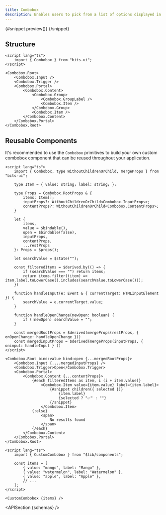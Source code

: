 ```yaml
---
title: Combobox
description: Enables users to pick from a list of options displayed in a dropdown.
---
```


<script>
	import { APISection, ComponentPreviewV2, ComboboxDemo } from '$lib/components/index.js'
	export let schemas;
</script>

<ComponentPreviewV2 name="combobox-demo" comp="Combobox">

{#snippet preview()}
<ComboboxDemo />
{/snippet}

</ComponentPreviewV2>

## Structure

```svelte
<script lang="ts">
	import { Combobox } from "bits-ui";
</script>

<Combobox.Root>
	<Combobox.Input />
	<Combobox.Trigger />
	<Combobox.Portal>
		<Combobox.Content>
			<Combobox.Group>
				<Combobox.GroupLabel />
				<Combobox.Item />
			</Combobox.Group>
			<Combobox.Item />
		</Combobox.Content>
	</Combobox.Portal>
</Combobox.Root>
```

## Reusable Components

It's recommended to use the `Combobox` primitives to build your own custom combobox component that can be reused throughout your application.

```svelte title="CustomCombobox.svelte"
<script lang="ts">
	import { Combobox, type WithoutChildrenOrChild, mergeProps } from "bits-ui";

	type Item = { value: string; label: string; };

	type Props = Combobox.RootProps & {
		items: Item[];
		inputProps?: WithoutChildrenOrChild<Combobox.InputProps>;
		contentProps?: WithoutChildrenOrChild<Combobox.ContentProps>;
	}

	let {
		items,
		value = $bindable(),
		open = $bindable(false),
		inputProps,
		contentProps,
		...restProps
	}: Props = $props();

	let searchValue = $state("");

	const filteredItems = $derived.by(() => {
		if (searchValue === "") return items;
		return items.filter((item) => item.label.toLowerCase().includes(searchValue.toLowerCase()));
	})

	function handleInput(e: Event & { currentTarget: HTMLInputElement }) {
		searchValue = e.currentTarget.value;
	}

	function handleOpenChange(newOpen: boolean) {
		if (!newOpen) searchValue = "";
	}

	const mergedRootProps = $derived(mergeProps(restProps, { onOpenChange: handleOpenChange }))
	const mergedInputProps = $derived(mergeProps(inputProps, { oninput: handleInput } ))
</script>

<Combobox.Root bind:value bind:open {...mergedRootProps}>
	<Combobox.Input {....mergedInputProps} />
	<Combobox.Trigger>Open</Combobox.Trigger>
	<Combobox.Portal>
		<Combobox.Content {...contentProps}>
			{#each filteredItems as item, i (i + item.value)}
				<Combobox.Item value={item.value} label={item.label}>
					{#snippet children({ selected })}
						{item.label}
						{selected ? "✅" : ""}
					{/snippet}
				</Combobox.Item>
			{:else}
				<span>
					No results found
				</span>
			{/each}
		</Combobox.Content>
	</Combobox.Portal>
</Combobox.Root>
```

```svelte title="+page.svelte"
<script lang="ts">
	import { CustomCombobox } from "$lib/components";

	const items = [
		{ value: "mango", label: "Mango" },
		{ value: "watermelon", label: "Watermelon" },
		{ value: "apple", label: "Apple" },
		// ...
	];
</script>

<CustomCombobox {items} />
```

<APISection {schemas} />
